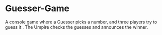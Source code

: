 # Guesser-Game
A console game where a Guesser picks a number, and three players try to guess it . The Umpire checks the guesses and announces the winner.
